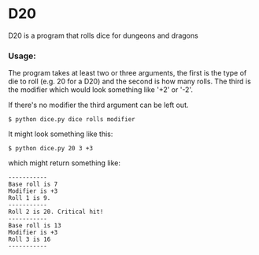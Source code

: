 # D20

D20 is a program that rolls dice for dungeons and dragons

### Usage:

The program takes at least two or three arguments, the first is the type of die to roll (e.g. 20 for a D20) and the second is how many rolls.
The third is the modifier which would look something like '+2' or '-2'. 

If there's no modifier the third argument can be left out.

```
$ python dice.py dice rolls modifier
```
It might look something like this:

```
$ python dice.py 20 3 +3
```
which might return something like:

```
-----------
Base roll is 7
Modifier is +3
Roll 1 is 9.
-----------
Roll 2 is 20. Critical hit!
-----------
Base roll is 13
Modifier is +3
Roll 3 is 16
-----------
```